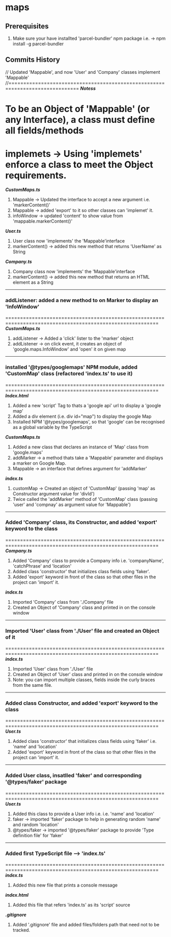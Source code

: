 # maps

## Prerequisites
1. Make sure your have installted 'parcel-bundler' npm package i.e. -> npm install -g parcel-bundler


## Commits History

// Updated 'Mappable', and now 'User' and 'Company' classes implement 'Mappable'
//==============================================================================
***Notess***
# To be an Object of 'Mappable' (or any Interface), a class must define all fields/methods
# implemets -> Using 'implemets' enforce a class to meet the Object requirements.

***CustomMaps.ts***
1. Mappable -> Updated the interface to accept a new argument i.e. 'markerContent()'
1. Mappable -> added 'export' to it so other classes can 'implemet' it.
2. infoWindow -> updated 'content' to show value from 'mappable.markerContent()'

***User.ts***
1. User class now 'implements' the 'Mappable'interface
2. markerContent() -> added this new method that returns 'UserName' as String 

***Company.ts***
1. Company class now 'implements' the 'Mappable'interface
2. markerContent() -> added this new method that returns an HTML element as a String 


**********************************************************************************************************
### addListener: added a new method to on Marker to display an 'InfoWindow' 
==========================================================================================================
***CustomMaps.ts***
1. addListener -> Added a 'click' lister to the 'marker' object
2. addListener -> on click event, it creates an object of 'google.maps.InfoWindow' and 'open' it on given map


**********************************************************************************************************
### installed '@types/googlemaps' NPM module, added 'CustomMap' class (refactored 'index.ts' to use it)
==========================================================================================================
***Index.html***
1. Added a new 'script' Tag to thats a 'google api' url to display a 'google map'
2. Added a div element (i.e. div id="map") to display the google Map
3. Installed NPM '@types/googlemaps', so that 'google' can be recognised as a global variable by the TypeScript

***CustomMaps.ts***
1. Added a new class that declares an instance of 'Map' class from 'google.maps'
2. addMarker -> a method thats take a 'Mappable' parameter and displays a marker on Google Map.
3. Mappable -> an interface that defines argument for 'addMarker' 

***index.ts***
1. customMap -> Created an object of 'CustomMap' (passing 'map' as Constructor argument value for 'divId')
2. Twice called the 'addMarker' method of 'CustomMap' class (passing 'user' and 'compnay' as argument value for 'Mappable')


**********************************************************************************************************
### Added 'Company' class, its Constructor, and added 'export' keyword to the class
==========================================================================================================
***Company.ts***
1. Added 'Company' class to provide a Company info i.e. 'companyName', 'catchPhrase' and 'location'
1. Added class 'constructor' that initializes class fields using 'faker'.
2. Added 'export' keyword in front of the class so that other files in the project can 'import' it.

***index.ts***
1. Imported 'Company' class from './Company' file
2. Created an Object of 'Company' class and printed in on the console window


**********************************************************************************************************
### Imported 'User' class from './User' file and created an Object of it
==========================================================================================================
***index.ts***
1. Imported 'User' class from './User' file
2. Created an Object of 'User' class and printed in on the console window
3. Note: you can import multiple classes, fields inside the curly braces from the same file.


**********************************************************************************************************
### Added class Constructor, and added 'export' keyword to the class
==========================================================================================================
***User.ts***
1. Added class 'constructor' that initializes class fields using 'faker' i.e. 'name' and 'location'
2. Added 'export' keyword in front of the class so that other files in the project can 'import' it.


**********************************************************************************************************
### Added User class, insatlled 'faker' and corresponding '@types/faker' package
==========================================================================================================
***User.ts***
1. Added this class to provide a User info i.e. i.e. 'name' and 'location'
2. faker -> imported 'faker' package to help in generating random 'name' and random 'location'
3. @types/faker -> imported '@types/faker' package to provide 'Type definition file' for 'faker'


**********************************************************************************************************
### Added first TypeScript file --> 'index.ts'
==========================================================================================================
***index.ts***
1. Added this new file that prints a console message

***index.html***
1. Added this file that refers 'index.ts' as its 'script' source

***.gitignore***
1. Added '.gitignore' file and added files/folders path that need not to be tracked.